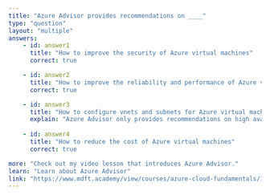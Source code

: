 ```yaml
---
title: "Azure Advisor provides recommendations on ____"
type: "question"
layout: "multiple"
answers:
    - id: answer1
      title: "How to improve the security of Azure virtual machines"
      correct: true

    - id: answer2
      title: "How to improve the reliability and performance of Azure virtual machines"
      correct: true

    - id: answer3
      title: "How to configure vnets and subnets for Azure virtual machines"
      explain: "Azure Advisor only provides recommendations on high availability, performance, cost, security and operational excellence."
      
    - id: answer4
      title: "How to reduce the cost of Azure virtual machines"
      correct: true

more: "Check out my video lesson that introduces Azure Advisor."
learn: "Learn about Azure Advisor"
link: "https://www.mdft.academy/view/courses/azure-cloud-fundamentals/1346455-azure-cloud-advanced-services/4338142-azure-advisor"
---
```

